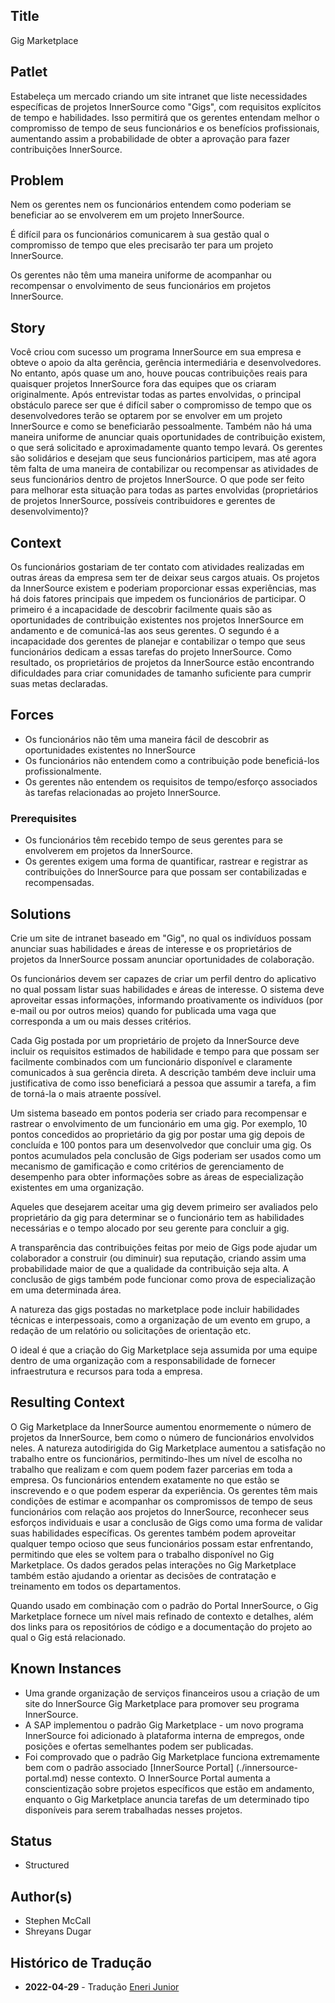 ## Title

Gig Marketplace

## Patlet  

Estabeleça um mercado criando um site intranet que liste necessidades específicas de projetos InnerSource como "Gigs", com requisitos explícitos de tempo e habilidades. Isso permitirá que os gerentes entendam melhor o compromisso de tempo de seus funcionários e os benefícios profissionais, aumentando assim a probabilidade de obter a aprovação para fazer contribuições InnerSource.

## Problem

Nem os gerentes nem os funcionários entendem como poderiam se beneficiar ao se envolverem em um projeto InnerSource.

É difícil para os funcionários comunicarem à sua gestão qual o compromisso de tempo que eles precisarão ter para um projeto InnerSource.

Os gerentes não têm uma maneira uniforme de acompanhar ou recompensar o envolvimento de seus funcionários em projetos InnerSource.

## Story

Você criou com sucesso um programa InnerSource em sua empresa e obteve o apoio da alta gerência, gerência intermediária e desenvolvedores. No entanto, após quase um ano, houve poucas contribuições reais para quaisquer projetos InnerSource fora das equipes que os criaram originalmente. Após entrevistar todas as partes envolvidas, o principal obstáculo parece ser que é difícil saber o compromisso de tempo que os desenvolvedores terão se optarem por se envolver em um projeto InnerSource e como se beneficiarão pessoalmente. Também não há uma maneira uniforme de anunciar quais oportunidades de contribuição existem, o que será solicitado e aproximadamente quanto tempo levará. Os gerentes são solidários e desejam que seus funcionários participem, mas até agora têm falta de uma maneira de contabilizar ou recompensar as atividades de seus funcionários dentro de projetos InnerSource. O que pode ser feito para melhorar esta situação para todas as partes envolvidas (proprietários de projetos InnerSource, possíveis contribuidores e gerentes de desenvolvimento)?

## Context

Os funcionários gostariam de ter contato com atividades realizadas em outras áreas da empresa sem ter de deixar seus cargos atuais. Os projetos da InnerSource existem e poderiam proporcionar essas experiências, mas há dois fatores principais que impedem os funcionários de participar. O primeiro é a incapacidade de descobrir facilmente quais são as oportunidades de contribuição existentes nos projetos InnerSource em andamento e de comunicá-las aos seus gerentes.  O segundo é a incapacidade dos gerentes de planejar e contabilizar o tempo que seus funcionários dedicam a essas tarefas do projeto InnerSource.  Como resultado, os proprietários de projetos da InnerSource estão encontrando dificuldades para criar comunidades de tamanho suficiente para cumprir suas metas declaradas.

## Forces

* Os funcionários não têm uma maneira fácil de descobrir as oportunidades existentes no InnerSource
* Os funcionários não entendem como a contribuição pode beneficiá-los profissionalmente.
* Os gerentes não entendem os requisitos de tempo/esforço associados às tarefas relacionadas ao projeto InnerSource.

### Prerequisites

* Os funcionários têm recebido tempo de seus gerentes para se envolverem em projetos da InnerSource.
* Os gerentes exigem uma forma de quantificar, rastrear e registrar as contribuições do InnerSource para que possam ser contabilizadas e recompensadas.

## Solutions

Crie um site de intranet baseado em "Gig", no qual os indivíduos possam anunciar suas habilidades e áreas de interesse e os proprietários de projetos da InnerSource possam anunciar oportunidades de colaboração.

Os funcionários devem ser capazes de criar um perfil dentro do aplicativo no qual possam listar suas habilidades e áreas de interesse.  O sistema deve aproveitar essas informações, informando proativamente os indivíduos (por e-mail ou por outros meios) quando for publicada uma vaga que corresponda a um ou mais desses critérios.

Cada Gig postada por um proprietário de projeto da InnerSource deve incluir os requisitos estimados de habilidade e tempo para que possam ser facilmente combinados com um funcionário disponível e claramente comunicados à sua gerência direta. A descrição também deve incluir uma justificativa de como isso beneficiará a pessoa que assumir a tarefa, a fim de torná-la o mais atraente possível.

Um sistema baseado em pontos poderia ser criado para recompensar e rastrear o envolvimento de um funcionário em uma gig.  Por exemplo, 10 pontos concedidos ao proprietário da gig por postar uma gig depois de concluída e 100 pontos para um desenvolvedor que concluir uma gig. Os pontos acumulados pela conclusão de Gigs poderiam ser usados como um mecanismo de gamificação e como critérios de gerenciamento de desempenho para obter informações sobre as áreas de especialização existentes em uma organização.

Aqueles que desejarem aceitar uma gig devem primeiro ser avaliados pelo proprietário da gig para determinar se o funcionário tem as habilidades necessárias e o tempo alocado por seu gerente para concluir a gig.

A transparência das contribuições feitas por meio de Gigs pode ajudar um colaborador a construir (ou diminuir) sua reputação, criando assim uma probabilidade maior de que a qualidade da contribuição seja alta.  A conclusão de gigs também pode funcionar como prova de especialização em uma determinada área.

A natureza das gigs postadas no marketplace pode incluir habilidades técnicas e interpessoais, como a organização de um evento em grupo, a redação de um relatório ou solicitações de orientação etc.

O ideal é que a criação do Gig Marketplace seja assumida por uma equipe dentro de uma organização com a responsabilidade de fornecer infraestrutura e recursos para toda a empresa.

## Resulting Context

O Gig Marketplace da InnerSource aumentou enormemente o número de projetos da InnerSource, bem como o número de funcionários envolvidos neles. A natureza autodirigida do Gig Marketplace aumentou a satisfação no trabalho entre os funcionários, permitindo-lhes um nível de escolha no trabalho que realizam e com quem podem fazer parcerias em toda a empresa.  Os funcionários entendem exatamente no que estão se inscrevendo e o que podem esperar da experiência. Os gerentes têm mais condições de estimar e acompanhar os compromissos de tempo de seus funcionários com relação aos projetos do InnerSource, reconhecer seus esforços individuais e usar a conclusão de Gigs como uma forma de validar suas habilidades específicas.  Os gerentes também podem aproveitar qualquer tempo ocioso que seus funcionários possam estar enfrentando, permitindo que eles se voltem para o trabalho disponível no Gig Marketplace.  Os dados gerados pelas interações no Gig Marketplace também estão ajudando a orientar as decisões de contratação e treinamento em todos os departamentos.

Quando usado em combinação com o padrão do Portal InnerSource, o Gig Marketplace fornece um nível mais refinado de contexto e detalhes, além dos links para os repositórios de código e a documentação do projeto ao qual o Gig está relacionado.

## Known Instances

* Uma grande organização de serviços financeiros usou a criação de um site do InnerSource Gig Marketplace para promover seu programa InnerSource.
* A SAP implementou o padrão Gig Marketplace - um novo programa InnerSource foi adicionado à plataforma interna de empregos, onde posições e ofertas semelhantes podem ser publicadas.
* Foi comprovado que o padrão Gig Marketplace funciona extremamente bem com o padrão associado [InnerSource Portal] (./innersource-portal.md) nesse contexto.  O InnerSource Portal aumenta a conscientização sobre projetos específicos que estão em andamento, enquanto o Gig Marketplace anuncia tarefas de um determinado tipo disponíveis para serem trabalhadas nesses projetos.

## Status

* Structured

## Author(s)

* Stephen McCall
* Shreyans Dugar

## Histórico de Tradução

- **2022-04-29** - Tradução [Eneri Junior](https://github.com/jrcosta)
